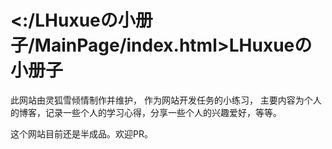 # <:/LHuxueの小册子/MainPage/index.html>LHuxueの小册子
此网站由灵狐雪倾情制作并维护， 作为网站开发任务的小练习， 主要内容为个人的博客，记录一些个人的学习心得，分享一些个人的兴趣爱好，等等。

这个网站目前还是半成品。欢迎PR。
